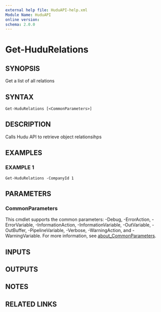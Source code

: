 ```yaml
---
external help file: HuduAPI-help.xml
Module Name: HuduAPI
online version:
schema: 2.0.0
---
```


# Get-HuduRelations

## SYNOPSIS
Get a list of all relations

## SYNTAX

```
Get-HuduRelations [<CommonParameters>]
```

## DESCRIPTION
Calls Hudu API to retrieve object relationsihps

## EXAMPLES

### EXAMPLE 1
```
Get-HuduRelations -CompanyId 1
```

## PARAMETERS

### CommonParameters
This cmdlet supports the common parameters: -Debug, -ErrorAction, -ErrorVariable, -InformationAction, -InformationVariable, -OutVariable, -OutBuffer, -PipelineVariable, -Verbose, -WarningAction, and -WarningVariable. For more information, see [about_CommonParameters](http://go.microsoft.com/fwlink/?LinkID=113216).

## INPUTS

## OUTPUTS

## NOTES

## RELATED LINKS
